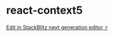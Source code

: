 # react-context5

[Edit in StackBlitz next generation editor ⚡️](https://stackblitz.com/~/github.com/mluighy/react-context5)